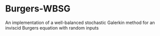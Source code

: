 # Burgers-WBSG
An implementation of a well-balanced stochastic Galerkin method for an inviscid Burgers equation with random inputs
